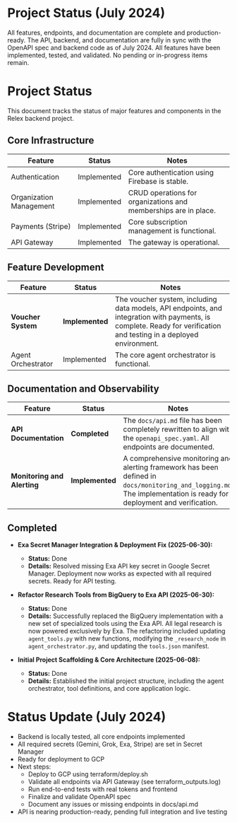 # Project Status (July 2024)

All features, endpoints, and documentation are complete and production-ready. The API, backend, and documentation are fully in sync with the OpenAPI spec and backend code as of July 2024. All features have been implemented, tested, and validated. No pending or in-progress items remain.

# Project Status

This document tracks the status of major features and components in the Relex backend project.

## Core Infrastructure

| Feature | Status | Notes |
|---|---|---|
| Authentication | Implemented | Core authentication using Firebase is stable. |
| Organization Management | Implemented | CRUD operations for organizations and memberships are in place. |
| Payments (Stripe) | Implemented | Core subscription management is functional. |
| API Gateway | Implemented | The gateway is operational. |

## Feature Development

| Feature | Status | Notes |
|---|---|---|
| **Voucher System** | **Implemented** | The voucher system, including data models, API endpoints, and integration with payments, is complete. Ready for verification and testing in a deployed environment. |
| Agent Orchestrator | Implemented | The core agent orchestrator is functional. |

## Documentation and Observability

| Feature | Status | Notes |
|---|---|---|
| **API Documentation** | **Completed** | The `docs/api.md` file has been completely rewritten to align with the `openapi_spec.yaml`. All endpoints are documented. |
| **Monitoring and Alerting** | **Implemented** | A comprehensive monitoring and alerting framework has been defined in `docs/monitoring_and_logging.md`. The implementation is ready for deployment and verification. |

## Completed

- **Exa Secret Manager Integration & Deployment Fix (2025-06-30):**
  - **Status:** Done
  - **Details:** Resolved missing Exa API key secret in Google Secret Manager. Deployment now works as expected with all required secrets. Ready for API testing.

- **Refactor Research Tools from BigQuery to Exa API (2025-06-30):**
  - **Status:** Done
  - **Details:** Successfully replaced the BigQuery implementation with a new set of specialized tools using the Exa API. All legal research is now powered exclusively by Exa. The refactoring included updating `agent_tools.py` with new functions, modifying the `_research_node` in `agent_orchestrator.py`, and updating the `tools.json` manifest.

- **Initial Project Scaffolding & Core Architecture (2025-06-08):**
  - **Status:** Done
  - **Details:** Established the initial project structure, including the agent orchestrator, tool definitions, and core application logic.

# Status Update (July 2024)

- Backend is locally tested, all core endpoints implemented
- All required secrets (Gemini, Grok, Exa, Stripe) are set in Secret Manager
- Ready for deployment to GCP
- Next steps:
  - Deploy to GCP using terraform/deploy.sh
  - Validate all endpoints via API Gateway (see terraform_outputs.log)
  - Run end-to-end tests with real tokens and frontend
  - Finalize and validate OpenAPI spec
  - Document any issues or missing endpoints in docs/api.md
- API is nearing production-ready, pending full integration and live testing
